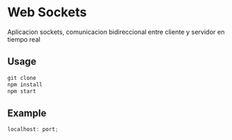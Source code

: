 # Web Sockets

Aplicacion sockets, comunicacion bidireccional entre cliente y servidor en tiempo real

## Usage

```javascript
git clone
npm install
npm start

```

## Example

```javascript
localhost: port;
```
